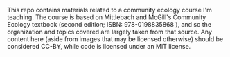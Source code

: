 This repo contains materials related to a community ecology course I'm teaching. The course is based on Mittlebach and McGill's Community Ecology textbook (second edition; ISBN: 978-0198835868
), and so the organization and topics covered are largely taken from that source. Any content here (aside from images that may be licensed otherwise) should be considered CC-BY, while code is licensed under an MIT license.

